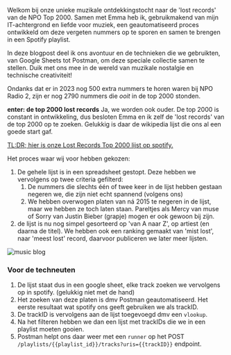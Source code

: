 Welkom bij onze unieke muzikale ontdekkingstocht naar de 'lost records' van de NPO Top 2000. Samen met Emma heb ik, gebruikmakend van mijn IT-achtergrond en liefde voor muziek, een geautomatiseerd proces ontwikkeld om deze vergeten nummers op te sporen en samen te brengen in een Spotify playlist. 

In deze blogpost deel ik ons avontuur en de technieken die we gebruikten, van Google Sheets tot Postman, om deze speciale collectie samen te stellen. Duik met ons mee in de wereld van muzikale nostalgie en technische creativiteit!

Ondanks dat er in 2023 nog 500 extra nummers te horen waren bij NPO Radio 2, zijn er nog 2790 nummers die _ooit_ in de top 2000 stonden.

**enter: de top 2000 lost records**
Ja, we worden ook ouder. De top 2000 is constant in ontwikkeling, dus besloten Emma en ik zelf de 'lost records' van de top 2000 op te zoeken. Gelukkig is daar de wikipedia lijst die ons al een goede start gaf.

[TL:DR; hier is onze Lost Records Top 2000 lijst op spotify.](https://open.spotify.com/playlist/5Ll6uCdReV5IrNh8Rd4miH?si=975eda4970874a8d)

Het proces waar wij voor hebben gekozen:

1. De gehele lijst is in een spreadsheet gestopt. Deze hebben we vervolgens op twee criteria gefilterd:
	1. De nummers die slechts één of twee keer in de lijst hebben gestaan negeren we, die zijn niet echt spannend (volgens ons)
	2. We hebben overwogen platen van ná 2015 te negeren in de lijst, maar we hebben ze toch laten staan. Pareltjes als Mercy van muse of Sorry van Justin Bieber (grapje) mogen er ook gewoon bij zijn.
2. de lijst is nu nog simpel gesorteerd op 'van A naar Z', op artiest (en daarna de titel). We hebben ook een ranking gemaakt van 'mist lost', naar 'meest lost' record, daarvoor publiceren we later meer lijsten.

![music blog](https://casey.berlin/wp-content/uploads/2024/01/music-blog.jpeg) 

### Voor de techneuten
1. De lijst staat dus in een google sheet, elke track zoeken we vervolgens op in spotify. (gelukkig niet met de hand)
2. Het zoeken van deze platen is dmv Postman geautomatiseerd. Het eerste resultaat wat spotify ons geeft gebruiken we als trackID.
3. De trackID is vervolgens aan de lijst toegevoegd dmv een `vlookup`.
4. Na het filteren hebben we dan een lijst met trackIDs die we in een playlist moeten gooien.
5. Postman helpt ons daar weer met een `runner` op het POST `/playlists/{{playlist_id}}/tracks?uris={{trackID}}` endpoint.